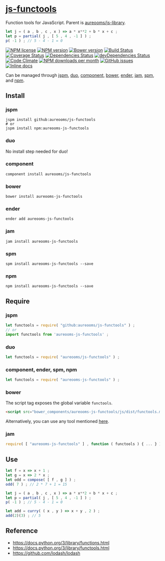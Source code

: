 [js-functools](http://aureooms.github.io/js-functools)
==

Function tools for JavaScript. Parent is [aureooms/js-library](https://github.com/aureooms/js-library).

```js
let j = ( a , b , c , x ) => a * x**2 + b * x + c ;
let p = partial( j , [ 5 , 4 , -1 ] ) ;
p( -1 ) ; // 5 - 4 - 1 = 0
```

[![NPM license](http://img.shields.io/npm/l/aureooms-js-functools.svg?style=flat)](https://raw.githubusercontent.com/aureooms/js-functools/master/LICENSE)
[![NPM version](http://img.shields.io/npm/v/aureooms-js-functools.svg?style=flat)](https://www.npmjs.org/package/aureooms-js-functools)
[![Bower version](http://img.shields.io/bower/v/aureooms-js-functools.svg?style=flat)](http://bower.io/search/?q=aureooms-js-functools)
[![Build Status](http://img.shields.io/travis/aureooms/js-functools.svg?style=flat)](https://travis-ci.org/aureooms/js-functools)
[![Coverage Status](http://img.shields.io/coveralls/aureooms/js-functools.svg?style=flat)](https://coveralls.io/r/aureooms/js-functools)
[![Dependencies Status](http://img.shields.io/david/aureooms/js-functools.svg?style=flat)](https://david-dm.org/aureooms/js-functools#info=dependencies)
[![devDependencies Status](http://img.shields.io/david/dev/aureooms/js-functools.svg?style=flat)](https://david-dm.org/aureooms/js-functools#info=devDependencies)
[![Code Climate](http://img.shields.io/codeclimate/github/aureooms/js-functools.svg?style=flat)](https://codeclimate.com/github/aureooms/js-functools)
[![NPM downloads per month](http://img.shields.io/npm/dm/aureooms-js-functools.svg?style=flat)](https://www.npmjs.org/package/aureooms-js-functools)
[![GitHub issues](http://img.shields.io/github/issues/aureooms/js-functools.svg?style=flat)](https://github.com/aureooms/js-functools/issues)
[![Inline docs](http://inch-ci.org/github/aureooms/js-functools.svg?branch=master&style=shields)](http://inch-ci.org/github/aureooms/js-functools)

Can be managed through [jspm](https://github.com/jspm/jspm-cli),
[duo](https://github.com/duojs/duo),
[component](https://github.com/componentjs/component),
[bower](https://github.com/bower/bower),
[ender](https://github.com/ender-js/Ender),
[jam](https://github.com/caolan/jam),
[spm](https://github.com/spmjs/spm),
and [npm](https://github.com/npm/npm).

## Install

### jspm
```terminal
jspm install github:aureooms/js-functools
# or
jspm install npm:aureooms-js-functools
```
### duo
No install step needed for duo!

### component
```terminal
component install aureooms/js-functools
```

### bower
```terminal
bower install aureooms-js-functools
```

### ender
```terminal
ender add aureooms-js-functools
```

### jam
```terminal
jam install aureooms-js-functools
```

### spm
```terminal
spm install aureooms-js-functools --save
```

### npm
```terminal
npm install aureooms-js-functools --save
```

## Require
### jspm
```js
let functools = require( "github:aureooms/js-functools" ) ;
// or
import functools from 'aureooms-js-functools' ;
```
### duo
```js
let functools = require( "aureooms/js-functools" ) ;
```

### component, ender, spm, npm
```js
let functools = require( "aureooms-js-functools" ) ;
```

### bower
The script tag exposes the global variable `functools`.
```html
<script src="bower_components/aureooms-js-functools/js/dist/functools.min.js"></script>
```
Alternatively, you can use any tool mentioned [here](http://bower.io/docs/tools/).

### jam
```js
require( [ "aureooms-js-functools" ] , function ( functools ) { ... } ) ;
```

## Use

```js
let f = x => x + 1 ;
let g = x => 2 * x ;
let odd = compose( [ f , g ] ) ;
odd( 7 ) ; // 2 * 7 + 1 = 15

let j = ( a , b , c , x ) => a * x**2 + b * x + c ;
let p = partial( j , [ 5 , 4 , -1 ] ) ;
p( -1 ) ; // 5 - 4 - 1 = 0

let add = curry( ( x , y ) => x + y , 2 ) ;
add(2)(3) ; // 5
```

## Reference

  - https://docs.python.org/3/library/functions.html
  - https://docs.python.org/3/library/functools.html
  - https://github.com/lodash/lodash
